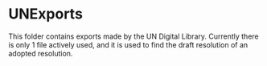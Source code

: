 # UNExports
This folder contains exports made by the UN Digital Library. Currently there is only 1 file actively used, and it is used to find the draft resolution of an adopted resolution.
